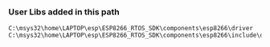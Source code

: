 ### User Libs added in this path
```
C:\msys32\home\LAPTOP\esp\ESP8266_RTOS_SDK\components\esp8266\driver
C:\msys32\home\LAPTOP\esp\ESP8266_RTOS_SDK\components\esp8266\include\driver
```
